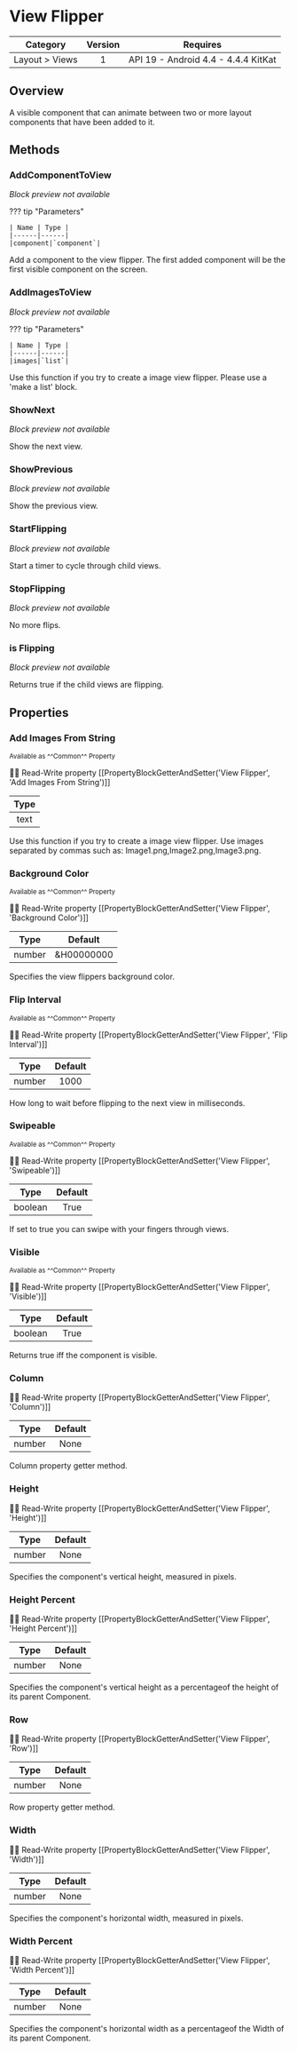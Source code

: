 # View Flipper

| Category | Version | Requires |
|:--------:|:-------:|:--------:|
|Layout > Views|1|API 19 - Android 4.4 - 4.4.4 KitKat|

## Overview

A visible component that can animate between two or more layout components that have been added to it.

## Methods

### AddComponentToView

_Block preview not available_

??? tip "Parameters"

    | Name | Type |
    |------|------|
    |component|`component`|


Add a component to the view flipper. The first added component will be the first visible component on the screen.

### AddImagesToView

_Block preview not available_

??? tip "Parameters"

    | Name | Type |
    |------|------|
    |images|`list`|


Use this function if you try to create a image view flipper. Please use a 'make a list' block.

### ShowNext

_Block preview not available_

Show the next view.

### ShowPrevious

_Block preview not available_

Show the previous view.

### StartFlipping

_Block preview not available_

Start a timer to cycle through child views.

### StopFlipping

_Block preview not available_

No more flips.

### is Flipping

_Block preview not available_

Returns true if the child views are flipping.

## Properties

### Add Images From String

<small>Available as ^^Common^^ Property</small>

:eyes::pencil: Read-Write property
[[PropertyBlockGetterAndSetter('View Flipper', 'Add Images From String')]]

| Type |
|:----:|
|text|

Use this function if you try to create a image view flipper. Use images separated by commas such as: Image1.png,Image2.png,Image3.png.

### Background Color

<small>Available as ^^Common^^ Property</small>

:eyes::pencil: Read-Write property
[[PropertyBlockGetterAndSetter('View Flipper', 'Background Color')]]

| Type | Default |
|:----:|:-------:|
|number|&H00000000|

Specifies the view flippers background color.

### Flip Interval

<small>Available as ^^Common^^ Property</small>

:eyes::pencil: Read-Write property
[[PropertyBlockGetterAndSetter('View Flipper', 'Flip Interval')]]

| Type | Default |
|:----:|:-------:|
|number|1000|

How long to wait before flipping to the next view in milliseconds.

### Swipeable

<small>Available as ^^Common^^ Property</small>

:eyes::pencil: Read-Write property
[[PropertyBlockGetterAndSetter('View Flipper', 'Swipeable')]]

| Type | Default |
|:----:|:-------:|
|boolean|True|

If set to true you can swipe with your fingers through views.

### Visible

<small>Available as ^^Common^^ Property</small>

:eyes::pencil: Read-Write property
[[PropertyBlockGetterAndSetter('View Flipper', 'Visible')]]

| Type | Default |
|:----:|:-------:|
|boolean|True|

Returns true iff the component is visible.

### Column

:eyes::pencil: Read-Write property
[[PropertyBlockGetterAndSetter('View Flipper', 'Column')]]

| Type | Default |
|:----:|:-------:|
|number|None|

Column property getter method.

### Height

:eyes::pencil: Read-Write property
[[PropertyBlockGetterAndSetter('View Flipper', 'Height')]]

| Type | Default |
|:----:|:-------:|
|number|None|

Specifies the component's vertical height, measured in pixels.

### Height Percent

:eyes::pencil: Read-Write property
[[PropertyBlockGetterAndSetter('View Flipper', 'Height Percent')]]

| Type | Default |
|:----:|:-------:|
|number|None|

Specifies the component's vertical height as a percentageof the height of its parent Component.

### Row

:eyes::pencil: Read-Write property
[[PropertyBlockGetterAndSetter('View Flipper', 'Row')]]

| Type | Default |
|:----:|:-------:|
|number|None|

Row property getter method.

### Width

:eyes::pencil: Read-Write property
[[PropertyBlockGetterAndSetter('View Flipper', 'Width')]]

| Type | Default |
|:----:|:-------:|
|number|None|

Specifies the component's horizontal width, measured in pixels.

### Width Percent

:eyes::pencil: Read-Write property
[[PropertyBlockGetterAndSetter('View Flipper', 'Width Percent')]]

| Type | Default |
|:----:|:-------:|
|number|None|

Specifies the component's horizontal width as a percentageof the Width of its parent Component.
